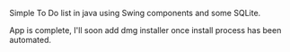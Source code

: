 Simple To Do list in java using Swing components and some SQLite. 

App is complete, I'll soon add dmg installer once install process has been automated. 
